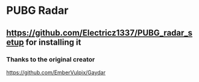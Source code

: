 # PUBG Radar

## https://github.com/Electricz1337/PUBG_radar_setup for installing it

### Thanks to the original creator
https://github.com/EmberVulpix/Gaydar
